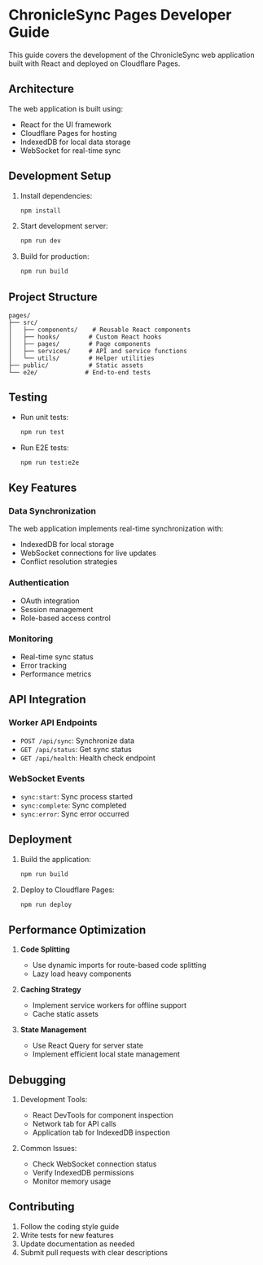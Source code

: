 # ChronicleSync Pages Developer Guide

This guide covers the development of the ChronicleSync web application built with React and deployed on Cloudflare Pages.

## Architecture

The web application is built using:
- React for the UI framework
- Cloudflare Pages for hosting
- IndexedDB for local data storage
- WebSocket for real-time sync

## Development Setup

1. Install dependencies:
   ```bash
   npm install
   ```

2. Start development server:
   ```bash
   npm run dev
   ```

3. Build for production:
   ```bash
   npm run build
   ```

## Project Structure

```
pages/
├── src/
│   ├── components/    # Reusable React components
│   ├── hooks/        # Custom React hooks
│   ├── pages/        # Page components
│   ├── services/     # API and service functions
│   └── utils/        # Helper utilities
├── public/           # Static assets
└── e2e/             # End-to-end tests
```

## Testing

- Run unit tests:
  ```bash
  npm run test
  ```

- Run E2E tests:
  ```bash
  npm run test:e2e
  ```

## Key Features

### Data Synchronization
The web application implements real-time synchronization with:
- IndexedDB for local storage
- WebSocket connections for live updates
- Conflict resolution strategies

### Authentication
- OAuth integration
- Session management
- Role-based access control

### Monitoring
- Real-time sync status
- Error tracking
- Performance metrics

## API Integration

### Worker API Endpoints
- `POST /api/sync`: Synchronize data
- `GET /api/status`: Get sync status
- `GET /api/health`: Health check endpoint

### WebSocket Events
- `sync:start`: Sync process started
- `sync:complete`: Sync completed
- `sync:error`: Sync error occurred

## Deployment

1. Build the application:
   ```bash
   npm run build
   ```

2. Deploy to Cloudflare Pages:
   ```bash
   npm run deploy
   ```

## Performance Optimization

1. **Code Splitting**
   - Use dynamic imports for route-based code splitting
   - Lazy load heavy components

2. **Caching Strategy**
   - Implement service workers for offline support
   - Cache static assets

3. **State Management**
   - Use React Query for server state
   - Implement efficient local state management

## Debugging

1. Development Tools:
   - React DevTools for component inspection
   - Network tab for API calls
   - Application tab for IndexedDB inspection

2. Common Issues:
   - Check WebSocket connection status
   - Verify IndexedDB permissions
   - Monitor memory usage

## Contributing

1. Follow the coding style guide
2. Write tests for new features
3. Update documentation as needed
4. Submit pull requests with clear descriptions